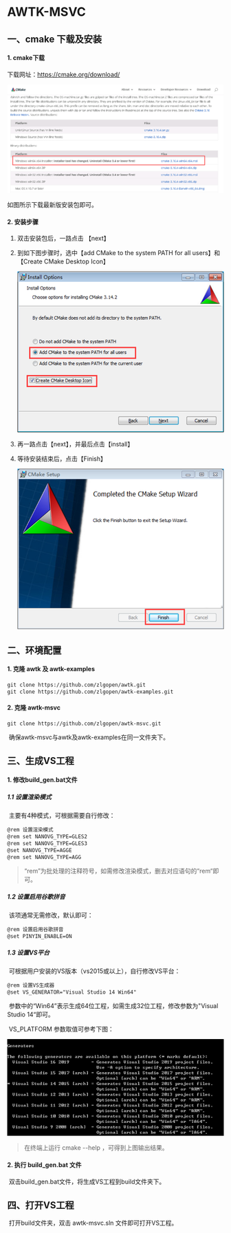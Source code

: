 # AWTK-MSVC

## 一、cmake 下载及安装

#### 1. cmake下载

下载网址：https://cmake.org/download/

![cmake download](docs/images/download.png)

如图所示下载最新版安装包即可。

#### 2. 安装步骤

1. 双击安装包后，一路点击 【next】

2. 到如下图步骤时，选中【add CMake to the system PATH for all users】和【Create CMake Desktop Icon】

   ![AddPath](docs\images\AddPath.png)

3. 再一路点击【next】，并最后点击【install】

4. 等待安装结束后，点击【Finish】

   ![finish](docs\images\finish.png)

## 二、环境配置

#### 1. 克隆 awtk 及 awtk-examples

```
git clone https://github.com/zlgopen/awtk.git
git clone https://github.com/zlgopen/awtk-examples.git
```

#### 2. 克隆 awtk-msvc

```
git clone https://github.com/zlgopen/awtk-msvc.git
```

​	确保awtk-msvc与awtk及awtk-examples在同一文件夹下。

## 三、生成VS工程

#### 1. 修改build_gen.bat文件

##### 1.1 设置渲染模式

​	主要有4种模式，可根据需要自行修改：

	@rem 设置渲染模式
	@rem set NANOVG_TYPE=GLES2
	@rem set NANOVG_TYPE=GLES3
	@set NANOVG_TYPE=AGGE
	@rem set NANOVG_TYPE=AGG
> “rem”为批处理的注释符号，如需修改渲染模式，删去对应语句的“rem“即可。

##### 1.2  设置启用谷歌拼音

​	该项通常无需修改，默认即可：

	@rem 设置启用谷歌拼音
	@set PINYIN_ENABLE=ON

##### 1.3 设置VS平台

​	可根据用户安装的VS版本（vs2015或以上），自行修改VS平台：

```
@rem 设置VS生成器
@set VS_GENERATOR="Visual Studio 14 Win64"
```

​	参数中的“Win64”表示生成64位工程，如需生成32位工程，修改参数为"Visual Studio 14“即可。

​	VS_PLATFORM 参数取值可参考下图：

![generator](docs\images\generator.png)

> 在终端上运行 cmake --help ，可得到上图输出结果。

#### 2. 执行 build_gen.bat 文件

​	双击build_gen.bat文件，将生成VS工程到build文件夹下。

## 四、打开VS工程

​	打开build文件夹，双击 awtk-msvc.sln 文件即可打开VS工程。
